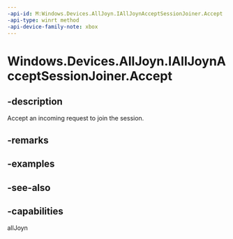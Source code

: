 ```yaml
---
-api-id: M:Windows.Devices.AllJoyn.IAllJoynAcceptSessionJoiner.Accept
-api-type: winrt method
-api-device-family-note: xbox
---
```


<!-- Method syntax
public void Accept()
-->

# Windows.Devices.AllJoyn.IAllJoynAcceptSessionJoiner.Accept

## -description
Accept an incoming request to join the session.

## -remarks

## -examples

## -see-also


## -capabilities
allJoyn

